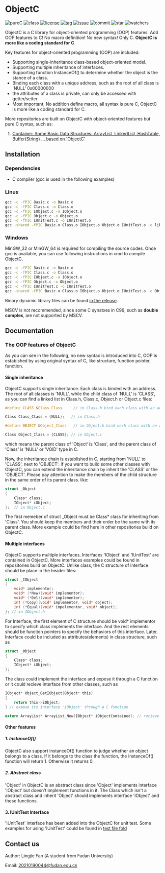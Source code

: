 # ObjectC

![pureC](https://img.shields.io/github/languages/top/LingjieFan/ObjectC)
![class](https://img.shields.io/github/search/LingjieFan/ObjectC/Class)
[![license](https://img.shields.io/github/license/LingjieFan/ObjectC)](https://github.com/LingjieFan/ObjectC/blob/main/LICENSE)
[![tag](https://img.shields.io/github/v/tag/LingjieFan/ObjectC)](https://github.com/LingjieFan/ObjectC/releases/tag)
[![issue](https://img.shields.io/github/issues/LingjieFan/ObjectC)](https://github.com/LingjieFan/ObjectC/issues)
![commit](https://img.shields.io/github/last-commit/LingjieFan/ObjectC)
![star](https://img.shields.io/github/stars/LingjieFan/ObjectC?style=social)
![watchers](https://img.shields.io/github/watchers/LingjieFan/ObjectC?style=social)

ObjectC is a C library for object-oriented programming (OOP) features. Add OOP features to C! No macro definition! No new syntax! Only C. **ObjectC is more like a coding standard for C**.

Key features for object-oriented programming (OOP) are included:

* Supporting single-inheritance class-based object-oriented model.
* Supporting multiple inheritance of interfaces.
* Supporting function InstanceOf() to determine whether the object is the stance of a class.
* Binding each class with a unique address, such as the root of all class is 'NULL' 0x00000000
* the attributes of a class is private, can only be accessed with getter/setter.
* Most important, No addition define macro, all syntax is pure C, ObjectC is more like a coding standard for C.

More repositories are built on ObjectC with object-oriented features but pure C syntax, such as:

1. [Container: Some Basic Data Structures: ArrayList, LinkedList, HashTable, Buffer(String) ... based on 'ObjectC'](https://github.com/LingjieFan/Container)

## Installation

### Dependencies

* C compiler (gcc is used in the following examples)

### Linux

```cmd
gcc -c -fPIC Basic.c -o Basic.o
gcc -c -fPIC Class.c -o Class.o
gcc -c -fPIC IObject.c -o IObject.o
gcc -c -fPIC Object.c -o Object.o
gcc -c -fPIC IUnitTest.c -o IUnitTest.o
gcc -shared -fPIC Basic.o Class.o IObject.o Object.o IUnitTest.o -o libObjectC.so
```

### Windows

MinGW_32 or MinGW_64 is required for compiling the source codes. Once gcc is available, you can use following instructions in cmd to compile ObjectC.

```cmd
gcc -c -fPIC Basic.c -o Basic.o
gcc -c -fPIC Class.c -o Class.o
gcc -c -fPIC IObject.c -o IObject.o
gcc -c -fPIC Object.c -o Object.o
gcc -c -fPIC IUnitTest.c -o IUnitTest.o
gcc -shared -fPIC Basic.o Class.o IObject.o Object.o IUnitTest.o -o ObjectC.dll
```

Binary dynamic library files can be found [in the release](https://github.com/LingjieFan/ObjectC/releases/tag/v1.0.0).

MSCV is not recommended, since some C synatxes in C99, such as **double complex**, are not supported by MSCV. 

## Documentation

### The OOP features of ObjectC

As you can see in the following, no new syntax is introduced into C, OOP is estabished by using original syntax of C, like structure, function pointer, function.

#### Single inheritance

ObjectC supports single inheritance. Each class is binded with an address. The root of all classes is 'NULL', while the child class of 'NULL' is 'CLASS', as you can find a linked list in Class.h, Class.c, Object.h or Object.c files:

```C
#define CLASS &Class_Class     // in Class.h bind each class with an address

Class Class_Class = {NULL};   // in Class.h
```

```C
#define OBJECT &Object_Class   // in Object.h bind each class with an address

Class Object_Class = {CLASS}; // in Object.c
```

which means the parent class of 'Object' is 'Class', and the parent class of 'Class' is 'NULL' or 'VOID' type in C. 

Now, the inheritance chain is established in C, starting from 'NULL' to 'CLASS', next to 'OBJECT'. If you want to build some other classes with ObjectC, you can extend the inheritance chain by inherit the 'CLASS' or the 'OBJECT'. Please pay attention to make the members of the child structure in the same order of its parent class. like:

```C
struct _Object
{
    Class* class;
    IObject* iObject;
};  // in Object.c

```
The first memeber of struct _Object must be Class* class for inheriting from 'Class'. You should keep the members and their order be the same with its parent class. More example could be find here in other repositories build on ObjectC. 

#### Multiple interfaces
ObjectC supports multiple interfaces. Interfaces 'IObject' and 'IUnitTest' are contained in ObjectC. More interfaces examples could be found in repositories build on ObjectC. Unlike class, the C structure of interface should be place in the header files:

```C
struct _IObject
{
    void* implementor;
    void* (*New)(void* implementor);
    void* (*Del)(void* implementor);
    int (*Copy)(void* implementor, void* object);
    int (*Equal)(void* impelementor, void* object);
}; // in IObject.h
``` 

For Interface, the first element of C structure should be void* implementor to specify which class implements the interface. And the rest elements should be function pointers to specify the behaviors of this interface. Later, Interface could be included as attributes(elements) in class structure, such as

```C
struct _Object
{
    Class* class;
    IObject* iObject;
};
```

The class could implement the interface and expose it through a C function or it could recieve interface from other classes, such as

```C
IObject* Object_GetIObject(Object* this)
{
	return this->iObject;
} // expose its interface 'iObject' through a C function

extern ArrayList* ArrayList_New(IObject* iObjectContained); // recieve interface from other classes.
```

#### Other features

##### 1. InstanceOf()

ObjectC also support InstanceOf() function to judge whether an object belongs to a class. If it belongs to the class the function, the InstanceOf() function will return 1. Otherwise it returns 0. 

##### 2. Abstract class

'Object' in ObjectC is an abstract class since 'Object' implements interface 'IObject' but doesn't implement functions in it. The Class which isn't a abstract class and inherit 'Object' should implements interface 'IObject' and these functions.

#### 3. IUnitTest Interface

'IUnitTest' interface has been added into the ObjectC for unit test. Some examples for using 'IUnitTest' could be found in [test file fold](https://github.com/LingjieFan/ObjectC/tree/main/test)

## Contact us

Author: Lingjie Fan (A student from Fudan University)

Email: 20210190044@fudan.edu.cn

